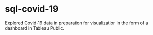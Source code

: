 # sql-covid-19
Explored Covid-19 data in preparation for visualization in the form of a dashboard in Tableau Public.
